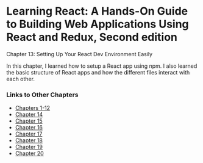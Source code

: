 <h1>Learning React: A Hands-On Guide to Building Web Applications Using React and Redux, Second edition</h1>

Chapter 13: Setting Up Your React Dev Environment Easily

In this chapter, I learned how to setup a React app using npm. I also learned the basic structure of React apps and how the different files interact with each other.

<h3>Links to Other Chapters</h3>
<ul>
    <li><a href="https://github.com/justinfrey64/learning-react-chapters-1-through-12">Chapters 1-12</a></li>
    <li><a href="https://github.com/justinfrey64/learning-react-chapter-14">Chapter 14</a></li>
    <li><a href="https://github.com/justinfrey64/learning-react-chapter-15">Chapter 15</a></li>
    <li><a href="https://github.com/justinfrey64/learning-react-chapter-16">Chapter 16</a></li>
    <li><a href="https://github.com/justinfrey64/learning-react-chapter-17">Chapter 17</a></li>
    <li><a href="https://github.com/justinfrey64/learning-react-chapter-18">Chapter 18</a></li>
    <li><a href="https://github.com/justinfrey64/learning-react-chapter-19">Chapter 19</a></li>
    <li><a href="https://github.com/justinfrey64/learning-react-chapter-19">Chapter 20</a></li>
</ul>
